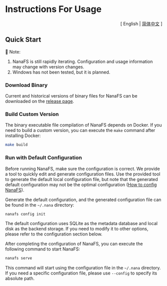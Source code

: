 # Instructions For Usage

<p align="right">[ English | <a href="https://github.com/basenana/nanafs/blob/main/docs/usage_zh.md">简体中文</a> ]</p>

## Quick Start

📢 Note:

1. NanaFS is still rapidly iterating. Configuration and usage information may change with version changes.
2. Windows has not been tested, but it is planned.

### Download Binary

Current and historical versions of binary files for NanaFS can be downloaded on
the [release page](https://github.com/basenana/nanafs/releases).

### Build Custom Version

The binary executable file compilation of NanaFS depends on Docker. If you need to build a custom version, you can
execute the `make` command after installing Docker:

```bash
make build
```

### Run with Default Configuration

Before running NanaFS, make sure the configuration is correct. We provide a tool to quickly edit and generate
configuration files. Use the provided tool to generate the default local configuration file, but note that the generated
default configuration may not be the optimal configuration
([How to config NanaFS](https://github.com/basenana/nanafs/blob/main/docs/configuration.md)).

Generate the default configuration, and the generated configuration file can be found in the `~/.nana` directory:

```bash
nanafs config init
```

The default configuration uses SQLite as the metadata database and local disk as the backend storage. If you need to
modify it to other options, please refer to the configuration section below.

After completing the configuration of NanaFS, you can execute the following command to start NanaFS:

``` bash
nanafs serve
```

This command will start using the configuration file in the `~/.nana` directory. If you need a specific configuration
file, please use `--config` to specify its absolute path.

